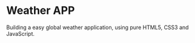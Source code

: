 <h1> Weather APP </h1>

Building a easy global weather application, using pure HTML5, CSS3 and JavaScript. 
